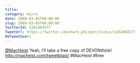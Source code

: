 ```yaml
---
title: 
category: micro
date: 2009-03-05T00:00:00
slug: 2009-03-05T00:00:00
TwitterId: 1282464577
TweetUrl: https://twitter.com/mark_philpot/status/1282464577
ReTweetUser: 
---
```


[@MacHeist](https://twitter.com/MacHeist) Yeah, I’ll take a free copy of DEVONthink! http://macheist.com/tweetblast/ #MacHeist #free
